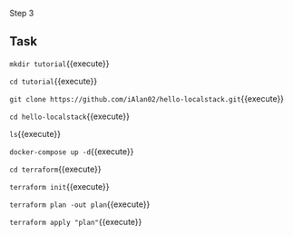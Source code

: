 Step 3

## Task

`mkdir tutorial`{{execute}}

`cd tutorial`{{execute}}

`git clone https://github.com/iAlan02/hello-localstack.git`{{execute}}

`cd hello-localstack`{{execute}}

`ls`{{execute}}

`docker-compose up -d`{{execute}}

`cd terraform`{{execute}}

`terraform init`{{execute}}

`terraform plan -out plan`{{execute}}

`terraform apply "plan"`{{execute}}
